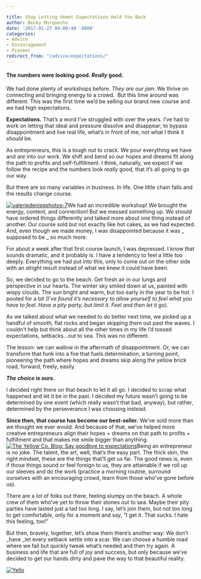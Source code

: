 ```yaml
---

title: Stop Letting Unmet Expectations Hold You Back
author: Becky Morquecho
date: '2017-01-27 04:00:40 -0800'
categories:
- Advice
- Encouragement
- Pioneer
redirect_from: "/advice/expectations/"
---
```


#### **The numbers were looking good. _Really_** **good.**

We had done plenty of workshops before. _They are our jam._ We thrive on connecting and bringing energy to a crowd.  But this time around was different. This was the first time we’d be selling our brand new course and we had high expectations.

**Expectations.** That’s a word I’ve struggled with over the years. I’ve had to work on letting that ideal and pressure dissolve and disappear; to bypass disappointment and live real life, what’s in front of me, not what I think it _should_ be.

As entrepreneurs, this is a tough nut to crack. We pour everything we have and _are_ into our work. We shift and bend so our hopes and dreams fit along the path to profits and self-fulfillment. I think, naturally, we expect if we follow the recipe and the numbers look _really_ good, that it’s all going to go our way.

But there are so many variables in business. In life. One little chain falls and the results change course.

[![valeriedenisephotos-7](https://yellow-blog-images.imgix.net/2017/01/ValerieDenisePhotos-7.jpg)](https://yellow-blog-images.imgix.net/2017/01/ValerieDenisePhotos-7.jpg)We had an incredible workshop! We brought the energy, content, and connection! But we messed something up. We should have ordered things differently and talked more about one thing instead of another. Our course sold but not exactly like hot cakes, as we had expected. And, even though we made money, I was disappointed because it was _ supposed to be _ so much more.

For about a week after that first course launch, I was depressed. I know that sounds dramatic, and it probably is. I have a tendency to feel a little too deeply. Everything we had put into this, only to come out on the other side with an _alright_ result instead of what we knew it could have been.

So, we decided to go to the beach. Get fresh air in our lungs and perspective in our hearts. The winter sky smiled down at us, painted with wispy clouds. The sun bright and warm, but too early in the year to be hot. I pouted for a bit _(I’ve found it’s necessary to allow yourself to feel what you have to feel. Have a pity party, but limit it. Feel and then let it go)._

As we talked about what we needed to do better next time, we picked up a handful of smooth, flat rocks and began skipping them out past the waves. I couldn’t help but think about all the other times in my life I’d tossed expectations, setbacks...out to sea. This was no different.

The lesson: we can wallow in the aftermath of disappointment. Or, we can transform that funk into a fire that fuels determination, a turning point, pioneering the path where hopes and dreams skip along the yellow brick road, forward, freely, easily.

_**The choice is ours.**_

I decided right there on that beach to let it all go. I decided to scrap what happened and let it be in the past. I decided my future wasn’t going to be determined by one event (which really wasn’t that bad, anyway), but rather, determined by the perseverance I was choosing instead.

**Since then, that course has become our best-seller.** We’ve sold more than we thought we ever would. And because of that, we’ve helped more creative entrepreneurs align their hopes + dreams on that path to profits + fulfillment and that makes me smile bigger than anything.[![The Yellow Co. Blog: Say goodbye to expectations](https://yellow-blog-images.imgix.net/2017/01/ValerieDenisePhotos-8.jpg)](https://yellow-blog-images.imgix.net/2017/01/ValerieDenisePhotos-8.jpg)Being an entrepreneur is no joke. The talent, the art, well, that’s the easy part. The thick skin, the right mindset, these are the things that’ll get us far. The good news is, even if those things sound or feel foreign to us, they are attainable if we roll up our sleeves and do the work (practice a morning routine, surround ourselves with an encouraging crowd, learn from those who’ve gone before us).

There are a lot of folks out there, feeling slumpy on the beach. A whole crew of them who’ve yet to throw their stones out to sea. Maybe their pity parties have lasted just a tad too long. I say, let’s join them, but not too long to get comfortable, only for a moment and say, “I get it. That sucks. I hate this feeling, too!”

But then, bravely, together, let’s show them there’s another way: We don’t _have _let every setback settle into a scar. We can choose a humble road where we fail but quickly tweak what’s needed and then try again. A business and life that are full of joy and success, but only because we’ve decided to get our hands dirty and pave the way to that beautiful reality.

[![Yello](https://yellow-blog-images.imgix.net/2017/01/beckymorquecho.jpg)](http://idealustlife.com/)
